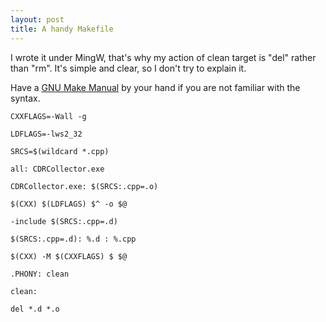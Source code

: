 ```yaml
---
layout: post
title: A handy Makefile
---
```

I wrote it under MingW, that's why my action of clean target is "del" rather than "rm". It's simple and clear, so I don't try to explain it.

Have a [GNU Make Manual](http://www.gnu.org/software/make/manual/make.html) by your hand if you are not familiar with the syntax.

    CXXFLAGS=-Wall -g

    LDFLAGS=-lws2_32

    SRCS=$(wildcard *.cpp)

    all: CDRCollector.exe

    CDRCollector.exe: $(SRCS:.cpp=.o)

    $(CXX) $(LDFLAGS) $^ -o $@

    -include $(SRCS:.cpp=.d)

    $(SRCS:.cpp=.d): %.d : %.cpp

    $(CXX) -M $(CXXFLAGS) $ $@

    .PHONY: clean

    clean:

    del *.d *.o

